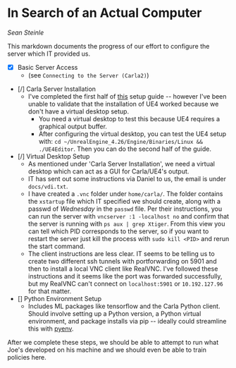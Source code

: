 # In Search of an Actual Computer
*Sean Steinle*

This markdown documents the progress of our effort to configure the server which IT provided us.

- [X] Basic Server Access
    - (see `Connecting to the Server (Carla2)`)
- [/] Carla Server Installation
    - I've completed the first half of [this](https://carla.readthedocs.io/en/latest/build_linux/) setup guide -- however I've been unable to validate that the installation of UE4 worked because we don't have a virtual desktop setup.
        - You need a virtual desktop to test this because UE4 requires a graphical output buffer.
        - After configuring the virtual desktop, you can test the UE4 setup with: `cd ~/UnrealEngine_4.26/Engine/Binaries/Linux && ./UE4Editor`. Then you can do the second half of the guide.
- [/] Virtual Desktop Setup
    - As mentioned under 'Carla Server Installation', we need a virtual desktop which can act as a GUI for Carla/UE4's output.
    - IT has sent out some instructions via Daniel to us, the email is under `docs/vdi.txt`.
    - I have created a `.vnc` folder under `home/carla/`. The folder contains the `xstartup` file which IT specified we should create, along with a passwd of *Wednesday* in the `passwd` file. Per their instructions, you can run the server with `vncserver :1 -localhost no` and confirm that the server is running with `ps aux | grep Xtiger`. From this view you can tell which PID corresponds to the server, so if you want to restart the server just kill the process with `sudo kill <PID>` and rerun the start command.
    - The client instructions are less clear. IT seems to be telling us to create two different ssh tunnels with portforwarding on 5901 and then to install a local VNC client like RealVNC. I've followed these instructions and it seems like the port was forwarded successfully, but my RealVNC can't connect on `localhost:5901` or `10.192.127.96` for that matter.
- [] Python Environment Setup
    - Includes ML packages like tensorflow and the Carla Python client. Should involve setting up a Python version, a Python virtual environment, and package installs via pip -- ideally could streamline this with [pyenv](https://github.com/pyenv/pyenv).

After we complete these steps, we should be able to attempt to run what Joe's developed on his machine and we should even be able to train policies here.